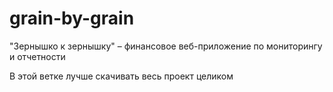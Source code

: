 # grain-by-grain
"Зернышко к зернышку" – финансовое веб-приложение по мониторингу и отчетности


В этой ветке лучше скачивать весь проект целиком
